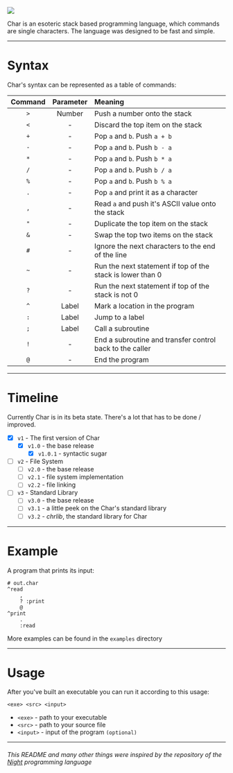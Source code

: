 [//]: https://i.imgur.com/MEfEIrR.png
[//]: https://i.imgur.com/bVHd46F.png
[//]: https://i.imgur.com/cECEVYD.png
[//]: https://i.imgur.com/zXFFMuJ.png
![](https://i.imgur.com/zXFFMuJ.png)

Char is an esoteric stack based programming language, which commands are single characters. The language was designed to be fast and simple.

___

# Syntax

Char's syntax can be represented as a table of commands:

| Command   | Parameter | Meaning                                                         |
| :-------: | :-------: | :-------------------------------------------------------------- |
| `>`       | Number    | Push a number onto the stack                                    |
| `<`       | -         | Discard the top item on the stack                               |
| `+`       | -         | Pop `a` and `b`. Push `a + b`                                   |
| `-`       | -         | Pop `a` and `b`. Push `b - a`                                   |
| `*`       | -         | Pop `a` and `b`. Push `b * a`                                   |
| `/`       | -         | Pop `a` and `b`. Push `b / a`                                   |
| `%`       | -         | Pop `a` and `b`. Push `b % a`                                   |
| `.`       | -         | Pop `a` and print it as a character                             |
| `,`       | -         | Read `a` and push it's ASCII value onto the stack               |
| `"`       | -         | Duplicate the top item on the stack                             |
| `&`       | -         | Swap the top two items on the stack                             |
| `#`       | -         | Ignore the next characters to the end of the line
| `~`       | -	        | Run the next statement if top of the stack is lower than 0	  |
| `?`       | -	        | Run the next statement if top of the stack is not 0	          |
| `^`       | Label     | Mark a location in the program                                  |
| `:`       | Label     | Jump to a label                                                 |
| `;`       | Label     | Call a subroutine                                               |
| `!`       | -         | End a subroutine and transfer control back to the caller        |
| `@`       | -         | End the program                                                 |

___

# Timeline

Currently Char is in its beta state. There's a lot that has to be done / improved.

- [x] `v1` - The first version of Char
  - [x] `v1.0` - the base release
    - [x] `v1.0.1` - syntactic sugar
- [ ] `v2` - File System
  - [ ] `v2.0` - the base release
  - [ ] `v2.1` - file system implementation
  - [ ] `v2.2` - file linking
- [ ] `v3` - Standard Library
  - [ ] `v3.0` - the base release
  - [ ] `v3.1` - a little peek on the Char's standard library
  - [ ] `v3.2` - _chrlib_, the standard library for Char

___

# Example

A program that prints its input:
```
# out.char
^read
	,
	? :print
	@
^print
	.
	:read
```
More examples can be found in the `examples` directory

___

# Usage

After you've built an executable you can run it according to this usage:

`<exe> <src> <input>`

- `<exe>`   - path to your executable
- `<src>`   - path to your source file
- `<input>` - input of the program `(optional)`

___

###### This README and many other things were inspired by the repository of the [Night](https://github.com/DynamicSquid/night) programming language

